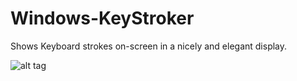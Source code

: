 # Windows-KeyStroker
Shows Keyboard strokes on-screen in a nicely and elegant display.

![alt tag](http://i.imgur.com/XQQ5yar.png)
